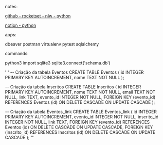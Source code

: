 notes: 

[github - rocketset - nlw - python](https://github.com/rocketseat-education/nlw-connect-python)

[notion - python](https://efficient-sloth-d85.notion.site/Python-19d395da57708075a87cc2900353804b)

apps:

dbeaver
postman
virtualenv
pytest
sqlalchemy



commands:

python3
import sqlite3
sqlite3.connect('schema.db')

'''
-- Criação da tabela Eventos
CREATE TABLE Eventos (
    id INTEGER PRIMARY KEY AUTOINCREMENT,
    nome TEXT NOT NULL
);

-- Criação da tabela Inscritos
CREATE TABLE Inscritos (
    id INTEGER PRIMARY KEY AUTOINCREMENT,
    nome TEXT NOT NULL,
    email TEXT NOT NULL,
    link TEXT,
    evento_id INTEGER NOT NULL,
    FOREIGN KEY (evento_id) REFERENCES Eventos (id) ON DELETE CASCADE ON UPDATE CASCADE
);

-- Criação da tabela Eventos_link
CREATE TABLE Eventos_link (
    id INTEGER PRIMARY KEY AUTOINCREMENT,
    evento_id INTEGER NOT NULL,
    inscrito_id INTEGER NOT NULL,
    link TEXT,
    FOREIGN KEY (evento_id) REFERENCES Eventos (id) ON DELETE CASCADE ON UPDATE CASCADE,
    FOREIGN KEY (inscrito_id) REFERENCES Inscritos (id) ON DELETE CASCADE ON UPDATE CASCADE
);
'''